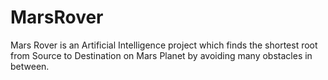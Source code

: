 # MarsRover
Mars Rover is an Artificial Intelligence project which finds the shortest root from Source to Destination on Mars Planet by avoiding many obstacles in between.
